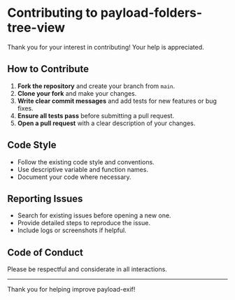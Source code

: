 # Contributing to payload-folders-tree-view

Thank you for your interest in contributing! Your help is appreciated.

## How to Contribute

1. **Fork the repository** and create your branch from `main`.
2. **Clone your fork** and make your changes.
3. **Write clear commit messages** and add tests for new features or bug fixes.
4. **Ensure all tests pass** before submitting a pull request.
5. **Open a pull request** with a clear description of your changes.

## Code Style

- Follow the existing code style and conventions.
- Use descriptive variable and function names.
- Document your code where necessary.

## Reporting Issues

- Search for existing issues before opening a new one.
- Provide detailed steps to reproduce the issue.
- Include logs or screenshots if helpful.

## Code of Conduct

Please be respectful and considerate in all interactions.

---

Thank you for helping improve payload-exif!